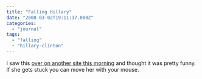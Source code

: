 ```yaml
---
title: "Falling Hillary"
date: "2008-03-02T19:11:37.000Z"
categories: 
  - "journal"
tags: 
  - "falling"
  - "hillary-clinton"
---
```


I saw this [over on another site this morning](http://www.planetdan.net/pics/misc/hillary.htm) and thought it was pretty funny. If she gets stuck you can move her with your mouse.
